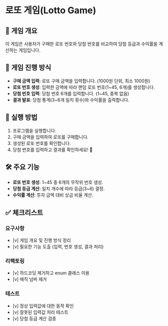 # 로또 게임(Lotto Game)

## 🎯 게임 개요

이 게임은 사용자가 구매한 로또 번호와 당첨 번호를 비교하여 당첨 등급과 수익률을 계산하는 게임입니다.

## 📌 게임 진행 방식

- **구매 금액 입력**: 로또 구매 금액을 입력합니다. (1000원 단위, 최소 1000원)
- **로또 번호 생성**: 입력한 금액에 따라 랜덤 로또 번호(1~45, 6개)를 생성합니다.
- **당첨 번호 입력**: 당첨 번호 6개를 입력합니다. (1~45, 중복 없음)
- **결과 발표**: 당첨 통계(3~6개 일치 횟수)와 수익률을 출력합니다.

## 🚀 실행 방법

1. 프로그램을 실행합니다.
2. 구매 금액을 입력하여 로또를 구매합니다.
3. 생성된 로또 번호를 확인합니다.
4. 당첨 번호를 입력하고 결과를 확인하세요! 🎉

## 🛠 주요 기능

- **로또 번호 생성**: 1~45 중 6개의 무작위 번호 생성.
- **당첨 등급 계산**: 일치 개수에 따라 등급(3~6) 결정.
- **수익률 계산**: 투자 금액 대비 상금 비율 계산.

## ✅ 체크리스트

### 요구사항
- [v] 게임 개요 및 진행 방식 정리
- [v] 필요한 기능 도출 (입력, 번호 생성, 결과 처리)

### 리팩토링
- [v] 하드코딩 제거하고 enum 클래스 이용
- [v] 매직 넘버 제거

### 테스트
- [v] 정상 입력값에 대한 동작 확인
- [v] 잘못된 입력값 처리 테스트
- [v] 당첨 등급 계산 검증
